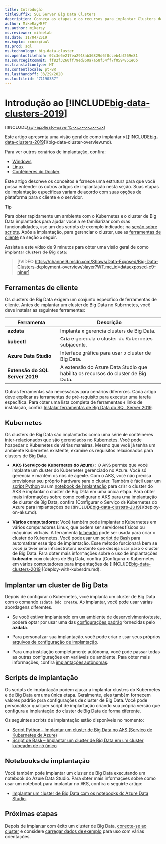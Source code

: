 ```yaml
---
title: Introdução
titleSuffix: SQL Server Big Data Clusters
description: Conheça as etapas e os recursos para implantar Clusters de Big Data do SQL Server.
author: MikeRayMSFT
ms.author: mikeray
ms.reviewer: mihaelab
ms.date: 11/04/2019
ms.topic: conceptual
ms.prod: sql
ms.technology: big-data-cluster
ms.openlocfilehash: 02c3e6e217ea2918ab36829d6f0cceb4a6269e81
ms.sourcegitcommit: ff82f3260ff79ed860a7a58f54ff7f0594851e6b
ms.translationtype: HT
ms.contentlocale: pt-BR
ms.lasthandoff: 03/29/2020
ms.locfileid: "74190387"
---
```

# <a name="get-started-with-big-data-clusters-2019"></a>Introdução ao [!INCLUDE[big-data-clusters-2019](../includes/ssbigdataclusters-ss-nover.md)]

[!INCLUDE[tsql-appliesto-ssver15-xxxx-xxxx-xxx](../includes/tsql-appliesto-ssver15-xxxx-xxxx-xxx.md)]

Este artigo apresenta uma visão geral de como implantar o [[!INCLUDE[big-data-clusters-2019](../includes/ssbigdataclusters-ver15.md)]](big-data-cluster-overview.md).

Para ver outros cenários de implantação, confira:

- [Windows](../database-engine/install-windows/install-sql-server.md)
- [Linux](../linux/sql-server-linux-setup.md)
- [Contêineres do Docker](../linux/sql-server-linux-configure-docker.md)

Este artigo descreve os conceitos e fornece uma estrutura para que você possa entender os outros artigos de implantação nesta seção. Suas etapas de implantação específicas variam de acordo com suas opções de plataforma para o cliente e o servidor.

> [!TIP]
> Para obter rapidamente um ambiente com o Kubernetes e o cluster de Big Data implantados para ajudar você a se familiarizar com suas funcionalidades, use um dos scripts de exemplo indicados na [seção sobre scripts](#scripts). Após a implantação, para gerenciar o cluster, use as [ferramentas de cliente](#tools) na seção a seguir.

Assista a este vídeo de 9 minutos para obter uma visão geral de como implantar clusters de Big data:

> [!VIDEO https://channel9.msdn.com/Shows/Data-Exposed/Big-Data-Clusters-deployment-overview/player?WT.mc_id=dataexposed-c9-niner]


## <a name="client-tools"></a><a id="tools"></a> Ferramentas de cliente

Os clusters de Big Data exigem um conjunto específico de ferramentas de cliente. Antes de implantar um cluster de Big Data no Kubernetes, você deve instalar as seguintes ferramentas:

| Ferramenta | Descrição |
|---|---|
| **azdata** | Implanta e gerencia clusters de Big Data. |
| **kubectl** | Cria e gerencia o cluster do Kubernetes subjacente. |
| **Azure Data Studio** | Interface gráfica para usar o cluster de Big Data. |
| **Extensão do SQL Server 2019** | A extensão do Azure Data Studio que habilita os recursos do cluster de Big Data. |

Outras ferramentas são necessárias para cenários diferentes. Cada artigo deve explicar as ferramentas de pré-requisito para executar uma tarefa específica. Para obter uma lista completa de ferramentas e links de instalação, confira [Instalar ferramentas de Big Data do SQL Server 2019](deploy-big-data-tools.md).

## <a name="kubernetes"></a>Kubernetes

Os clusters de Big Data são implantados como uma série de contêineres inter-relacionados que são gerenciados no [Kubernetes](https://kubernetes.io/docs/home). Você pode hospedar o Kubernetes de várias maneiras. Mesmo que você já tenha um ambiente Kubernetes existente, examine os requisitos relacionados para clusters de Big Data.

- **AKS (Serviço de Kubernetes do Azure)** : O AKS permite que você implante um cluster do Kubernetes gerenciado no Azure. Você só gerencia e mantém os nós de agente. Com o AKS, você não precisa provisionar seu próprio hardware para o cluster. Também é fácil usar um [script Python](quickstart-big-data-cluster-deploy.md) ou um [notebook de implantação](deploy-notebooks.md) para criar o cluster do AKS e implantar o cluster de Big Data em uma única etapa. Para obter mais informações sobre como configurar o AKS para uma implantação de cluster de Big Data, confira [Configurar o Serviço de Kubernetes do Azure para implantações de [!INCLUDE[big-data-clusters-2019](../includes/ssbigdataclusters-ver15.md)]](deploy-on-aks.md).

- **Vários computadores**: Você também pode implantar o Kubernetes em vários computadores Linux, que podem ser servidores físicos ou máquinas virtuais. A ferramenta [kubeadm](https://kubernetes.io/docs/setup/independent/create-cluster-kubeadm/) pode ser usada para criar o cluster do Kubernetes. Você pode usar um [script de Bash](deployment-script-single-node-kubeadm.md) para automatizar esse tipo de implantação. Esse método funcionará bem se você já tiver uma infraestrutura existente que deseja usar para o cluster de Big Data. Para obter mais informações sobre o uso de implantações **kubeadm** com clusters de Big Data, confira [Configurar o Kubernetes em vários computadores para implantações de [!INCLUDE[big-data-clusters-2019](../includes/ssbigdataclusters-ver15.md)]](deploy-with-kubeadm.md).

## <a name="deploy-a-big-data-cluster"></a>Implantar um cluster de Big Data

Depois de configurar o Kubernetes, você implanta um cluster de Big Data com o comando `azdata bdc create`. Ao implantar, você pode usar várias abordagens diferentes.

- Se você estiver implantando em um ambiente de desenvolvimento/teste, poderá optar por usar uma das [configurações padrão](deployment-guidance.md#deploy) fornecidas pelo **azdata**.

- Para personalizar sua implantação, você pode criar e usar seus próprios [arquivos de configuração de implantação](deployment-guidance.md#configfile).

- Para uma instalação completamente autônoma, você pode passar todas as outras configurações em variáveis de ambiente. Para obter mais informações, confira [implantações autônomas](deployment-guidance.md#unattended).


## <a name="deployment-scripts"></a><a id="scripts"></a> Scripts de implantação

Os scripts de implantação podem ajudar a implantar clusters do Kubernetes e de Big Data em uma única etapa. Geralmente, eles também fornecem valores padrão para configurações de cluster de Big Data. Você pode personalizar qualquer script de implantação criando sua própria versão que configura a implantação do cluster de Big Data de forma diferente.

Os seguintes scripts de implantação estão disponíveis no momento:

- [Script Python – Implantar um cluster de Big Data no AKS (Serviço de Kubernetes do Azure)](quickstart-big-data-cluster-deploy.md)
- [Script de Bash – Implantar um cluster de Big Data em um cluster kubeadm de nó único](deployment-script-single-node-kubeadm.md)

## <a name="deployment-notebooks"></a>Notebooks de implantação

Você também pode implantar um cluster de Big Data executando um notebook do Azure Data Studio. Para obter mais informações sobre como usar um notebook para implantar no AKS, confira o seguinte artigo:

- [Implantar um cluster de Big Data com os notebooks do Azure Data Studio](deploy-notebooks.md).

## <a name="next-steps"></a>Próximas etapas

Depois de implantar com êxito um cluster de Big Data, [conecte-se ao cluster](connect-to-big-data-cluster.md) e considere [carregar dados de exemplo](tutorial-load-sample-data.md) para uso com várias orientações.
